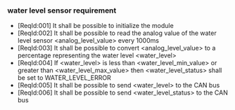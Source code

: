 ### water level sensor requirement

* [ReqId:001] It shall be possible to initialize the module
* [ReqId:002] It shall be possible to read the analog value of the water level sensor <analog_level_value> every 1000ms
* [ReqId:003] It shall be possible to convert <analog_level_value> to a percentage representing the water level <water_level>
* [ReqId:004] If <water_level> is less than <water_level_min_value> or greater than <water_level_max_value> then
            <water_level_status> shall be set to WATER_LEVEL_ERROR
* [ReqId:005] It shall be possible to send <water_level> to the CAN bus
* [ReqId:006] It shall be possible to send <water_level_status> to the CAN bus

